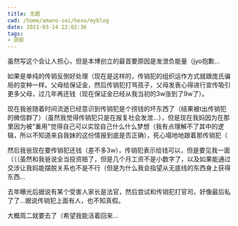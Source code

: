 ```yaml
---
title: 无题
cwd: /home/amano-sei/hexo/myblog
date: 2021-03-14 22:02:36
tags:
- 阴影
---
```


虽然写这个会让人担心，但是本博创立的最首要原因是发泄负能量（jyo抱歉...

如果是单纯的传销反倒好处理（现在是这样的，传销犯的组织运作方式就跟庞氏骗局的变种一样。父母给保证金，然后传销犯打骂孩子，父母发表心得进行宣传吸引更多父母，过几年再还钱（现在保证金已经从我当初的3w涨到了9w了）。

现在我爸随着时间流逝已经意识到传销犯是个捞钱的坏东西了（结果被t出传销犯的微信群了）（虽然我觉得传销犯只是在报复社会发泄...），但是现在我妈因为在那里因为被"重用"觉得自己可以实现自己什么什么梦想（我有点理解不了其中的逻辑，所以不知道来自我妹的这份情报到底是否正确），死心塌地地跟着那传销犯（

然后我爸现在要传销犯还钱（差不多3w），传销犯表示给钱可以，但是要见我一面（（（虽然和我爸说全当投资赔了，但是几个月工资不是小数字了，以及如果能通过交涉让我妈能摆脱关系也不是不行（但是为什么我会指望从无底线的东西身上获得东西...

去年曝光后据说有某个受害人家长是法官，然后尝试和传销犯打官司，好像最后私了了...据说传销犯上面有人，也不知真假。

大概周二就要去了（希望我能活着回来...

